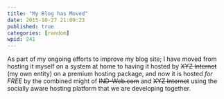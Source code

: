 ```yaml
---
title: "My Blog has Moved"
date: 2015-10-27 21:09:23
published: true
categories: [random]
wpid: 241
---
```


As part of my ongoing efforts to improve my blog site; I have moved from hosting it myself on a system at home to having it hosted by ~~XYZ Internet~~ (my own entity) on a premium hosting package, and now it is hosted *for FREE* by the combined might of ~~IND-Web.com~~ and ~~XYZ Internet~~ using the socially aware hosting platform that we are developing together.